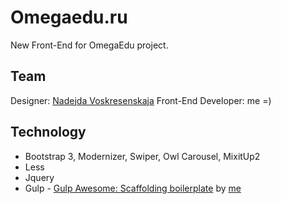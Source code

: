 # Omegaedu.ru

New Front-End for OmegaEdu project.

## Team

Designer: [Nadejda Voskresenskaja](https://vk.com/id17166)
Front-End Developer: me =)

## Technology

* Bootstrap 3, Modernizer, Swiper, Owl Carousel, MixitUp2
* Less
* Jquery
* Gulp - [Gulp Awesome: Scaffolding boilerplate](http://enkil.github.io/template-frontend/) by [me](https://github.com/Enkil)
